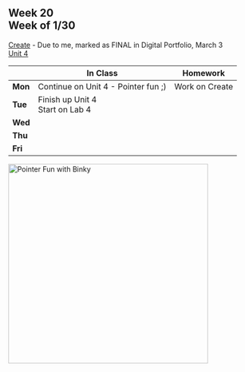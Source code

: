 ## Week 20 <br>Week of 1/30

[Create](/apcsp/curriculum/pt/create) - Due to me, marked as FINAL in Digital Portfolio, March 3<br>[Unit 4](/apcsp/curriculum/4)

  |       |In Class               |Homework   |
  |-------|---------              |---------  |
  |**Mon**|Continue on Unit 4 - Pointer fun ;) |Work on Create |
  |**Tue**|Finish up Unit 4<br>Start on Lab 4 | |
  |**Wed**| | |
  |**Thu**| | |
  |**Fri**| | |

<img src="https://slideplayer.com/16079147/88/images/slide_1.jpg" alt="Pointer Fun with Binky" height="400">

<!-- <img src="https://techvidvan.com/tutorials/wp-content/uploads/sites/2/2019/12/Applications-of-python.jpg" alt="python applications" height="400">

<img src="\apcsp\assets\img\hogwarts.png" alt="hogwarts form qr" height="400"> -->

<meta http-equiv="refresh" content="300"/>